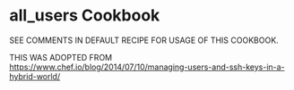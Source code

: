 all_users Cookbook
====================
SEE COMMENTS IN DEFAULT RECIPE FOR USAGE OF THIS COOKBOOK.

THIS WAS ADOPTED FROM https://www.chef.io/blog/2014/07/10/managing-users-and-ssh-keys-in-a-hybrid-world/

